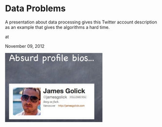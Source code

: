 # Data Problems

A presentation about data processing gives this Twitter account description as an example that gives the algorithms a hard time.











at

November 09, 2012















![](A7KeASQCYAEhMrZ.png)
